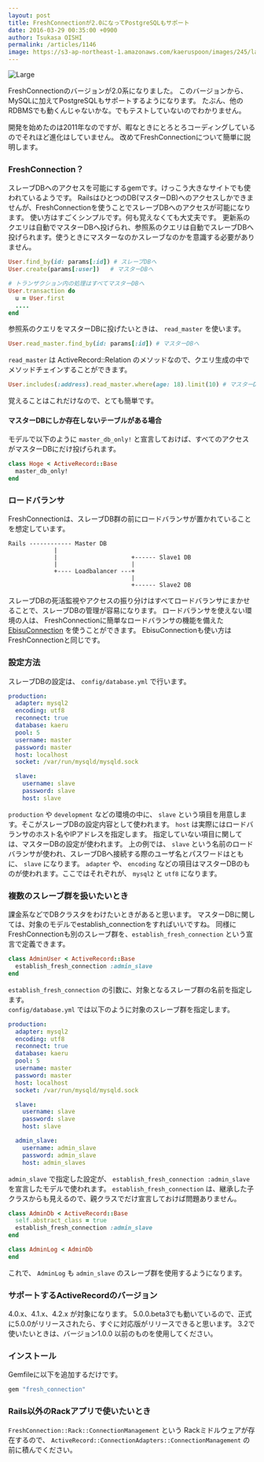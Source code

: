 ```yaml
---
layout: post
title: FreshConnectionが2.0になってPostgreSQLもサポート
date: 2016-03-29 00:35:00 +0900
author: Tsukasa OISHI
permalink: /articles/1146
image: https://s3-ap-northeast-1.amazonaws.com/kaeruspoon/images/245/large.jpg?1459181354
---
```


![Large](https://s3-ap-northeast-1.amazonaws.com/kaeruspoon/images/245/large.jpg?1459181354)


FreshConnectionのバージョンが2.0系になりました。
このバージョンから、MySQLに加えてPostgreSQLもサポートするようになります。
たぶん、他のRDBMSでも動くんじゃないかな。でもテストしていないのでわかりません。

開発を始めたのは2011年なのですが、暇なときにとろとろコーディングしているのでそれほど進化はしていません。
改めてFreshConnectionについて簡単に説明します。

### FreshConnection？
スレーブDBへのアクセスを可能にするgemです。けっこう大きなサイトでも使われているようです。
RailsはひとつのDB(マスターDB)へのアクセスしかできませんが、FreshConnectionを使うことでスレーブDBへのアクセスが可能になります。
使い方はすごくシンプルです。何も覚えなくても大丈夫です。
更新系のクエリは自動でマスターDBへ投げられ、参照系のクエリは自動でスレーブDBへ投げられます。使うときにマスターなのかスレーブなのかを意識する必要がありません。

```ruby
User.find_by(id: params[:id]) # スレーブDBへ
User.create(params[:user])   # マスターDBへ

# トランザクション内の処理はすべてマスターDBへ
User.transaction do
  u = User.first
  ....
end
```

参照系のクエリをマスターDBに投げたいときは、 `read_master` を使います。
```ruby
User.read_master.find_by(id: params[:id]) # マスターDBへ
```
 `read_master` は ActiveRecord::Relation のメソッドなので、クエリ生成の中でメソッドチェインすることができます。
```ruby
User.includes(:address).read_master.where(age: 18).limit(10) # マスターDBへ
```

覚えることはこれだけなので、とても簡単です。  

#### マスターDBにしか存在しないテーブルがある場合
モデルで以下のように `master_db_only!` と宣言しておけば、すべてのアクセスがマスターDBにだけ投げられます。
```ruby
class Hoge < ActiveRecord::Base
  master_db_only!
end
```

### ロードバランサ
FreshConnectionは、スレーブDB群の前にロードバランサが置かれていることを想定しています。
```
Rails ------------ Master DB
             |
             |                     +------ Slave1 DB
             |                     |
             +---- Loadbalancer ---+
                                   |
                                   +------ Slave2 DB
```

スレーブDBの死活監視やアクセスの振り分けはすべてロードバランサにまかせることで、スレーブDBの管理が容易になります。
ロードバランサを使えない環境の人は、 FreshConnectionに簡単なロードバランサの機能を備えた [EbisuConnection](https://github.com/tsukasaoishi/ebisu_connection) を使うことができます。 EbisuConnectionも使い方はFreshConnectionと同じです。

### 設定方法
スレーブDBの設定は、 `config/database.yml` で行います。
```yaml
production:
  adapter: mysql2
  encoding: utf8
  reconnect: true
  database: kaeru
  pool: 5
  username: master
  password: master
  host: localhost
  socket: /var/run/mysqld/mysqld.sock

  slave:
    username: slave
    password: slave
    host: slave
```

 `production` や `development` などの環境の中に、 `slave` という項目を用意します。そこがスレーブDBの設定内容として使われます。
 `host` は実際にはロードバランサのホスト名やIPアドレスを指定します。 指定していない項目に関しては、マスターDBの設定が使われます。
上の例では、 `slave` という名前のロードバランサが使われ、スレーブDBへ接続する際のユーザ名とパスワードはともに、 `slave` になります。
 `adapter` や、 `encoding` などの項目はマスターDBのものが使われます。ここではそれぞれが、 `mysql2` と `utf8` になります。
 
### 複数のスレーブ群を扱いたいとき
課金系などでDBクラスタをわけたいときがあると思います。
マスターDBに関しては、対象のモデルでestablish_connectionをすればいいですね。
同様にFreshConnectionも別のスレーブ群を、`establish_fresh_connection` という宣言で定義できます。
```ruby
class AdminUser < ActiveRecord::Base
  establish_fresh_connection :admin_slave
end
```

 `establish_fresh_connection` の引数に、対象となるスレーブ群の名前を指定します。  
 `config/database.yml` では以下のように対象のスレーブ群を指定します。
```yaml
production:
  adapter: mysql2
  encoding: utf8
  reconnect: true
  database: kaeru
  pool: 5
  username: master
  password: master
  host: localhost
  socket: /var/run/mysqld/mysqld.sock

  slave:
    username: slave
    password: slave
    host: slave

  admin_slave:
    username: admin_slave
    password: admin_slave
    host: admin_slaves
```
 `admin_slave` で指定した設定が、 `establish_fresh_connection :admin_slave` を宣言したモデルで使われます。
 `establish_fresh_connection` は、継承した子クラスからも見えるので、親クラスでだけ宣言しておけば問題ありません。
```ruby
class AdminDb < ActiveRecord::Base
  self.abstract_class = true
  establish_fresh_connection :admin_slave
end

class AdminLog < AdminDb
end
```
これで、 `AdminLog` も `admin_slave` のスレーブ群を使用するようになります。


### サポートするActiveRecordのバージョン
4.0.x、4.1.x、4.2.x が対象になります。
5.0.0.beta3でも動いているので、正式に5.0.0がリリースされたら、すぐに対応版がリリースできると思います。
3.2で使いたいときは、バージョン1.0.0 以前のものを使用してください。

### インストール
Gemfileに以下を追加するだけです。
```ruby
gem "fresh_connection"
```

### Rails以外のRackアプリで使いたいとき
 `FreshConnection::Rack::ConnectionManagement` という Rackミドルウェアが存在するので、 `ActiveRecord::ConnectionAdapters::ConnectionManagement` の前に積んでください。  
